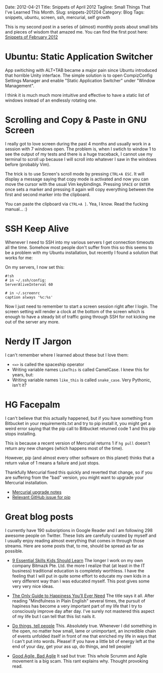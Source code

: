 Date: 2012-04-21
Title: Snippets of April 2012
Tagline: Small Things That I've Learned This Month.
Slug: snippets-201204
Category: Blog
Tags: snippets, ubuntu, screen, ssh, mercurial, self growth

This is my second post in a series of (almost) monthly posts about small bits
and pieces of wisdom that amazed me. You can find the first post here:
[Snippets of February 2012](http://martinbrochhaus.com/2012/02/snippets-201202.html)


# Ubuntu: Static Application Switcher

App switiching with ALT+TAB became a major pain since Ubuntu introduced that
horrible Unity interface. The simple solution is to open CompizConfig Settings
Manager and enable "Static Application Switcher" under "Window Management".

I think it is much much more intuitive and effective to have a static list of
windows instead of an endlessly rotating one.

# Scrolling and Copy & Paste in GNU Screen

I really got to love screen during the past 4 months and usually work in a
session with 7 windows open. The problem is, when I swtich to window 1 to see
the output of my tests and there is a huge traceback, I cannot use my terminal
to scroll up because I will scroll into whatever I saw in the windows before
(probably Vim).

The trick is to use Screen's scroll mode by pressing ``CTRL+A ESC``. It will
display a message saying that copy mode is activated and now you can move the
cursor with the usual Vim keybindings. Pressing ``SPACE`` or ``ENTER`` once
sets a marker and pressing it again will copy everything between the first and
second marker into the clipboard.

You can paste the clipboard via ``CTRL+A ]``. Yea, I know. Read the fucking
manual... :)

# SSH Keep Alive

Whenever I need to SSH into my various servers I get connection timeouts all
the time. Somehow most people don't suffer from this so this seems to be a
problem with my Ubuntu installation, but recently I found a solution that works
for me:

On my servers, I now set this:

    #!sh
    # in ~/.ssh/config:
    ServerAliveInterval 60

    # in ~/.screenrc
    caption always '%c:%s'

Now I just need to remember to start a screen session right after I login. The
screen setting will render a clock at the bottom of the screen which is enough
to have a steady bit of traffic going through SSH for not kicking me out of the
server any more.

# Nerdy IT Jargon

I can't remember where I learned about these but I love them:

* ``<=>`` is called the spaceship operator
* Writing variable names ``LikeThis`` is called CamelCase. I knew this for
  years, but:
* Writing variable names ``like_this`` is called ``snake_case``. Very Pythonic,
  isn't it?

# HG Facepalm

I can't believe that this actually happened, but if you have something from
Bitbucket in your requirements.txt and try to pip install it, you might get
a weird error saying that the pip call to Bitbucket returned code 1 and this
pip stops installing.

This is because a recent version of Mercurial returns 1 if ``hg pull`` doesn't
return any new changes (which happens most of the time).

However, pip (and almost every other software on this planet) thinks that a
return value of 1 means a failure and just stops.

Thankfully Mercurial fixed this quickly and reverted that change, so if you are
suffering from the "bad" version, you might want to upgrade your Mercurial
installation.

* [Mercurial upgrade notes](http://mercurial.selenic.com/wiki/UpgradeNotes)
* [Relevant GitHub issue for pip](https://github.com/pypa/pip/issues/454)

# Great blog posts

I currently have 190 subsriptions in Google Reader and I am following 298
awesome people on Twitter. These lists are carefully curated by myself and I
usually enjoy reading almost everything that comes in through those streams.
Here are some posts that, to me, should be spread as far as possible.

* [9 Essential Skills Kids Should Learn](http://www.dailygood.org/view.php?sid=194)
  The longer I work on my own company Bitmazk Pte. Ltd. the more I realize that
  (at least in the IT business) traditional education is completely worthless.
  I have the feeling that I will put in quite some effort to educate my own
  kids in a very different way than I was educated myself. This post gives some
  very very nice ideas.

* [The Only Guide to Happiness You’ll Ever Need](http://www.stumbleupon.com/su/9IbGnD/zenhabits.net/the-only-guide-to-happiness-youll-ever-need/)
  The title says it all. After reading "Mindfulness in Plain English" several
  times, the pursuit of hapiness has become a very important part of my life
  that I try to consciously improve day after day. I've surely not mastered
  this aspect of my life but I can tell that this list nails it.

* [Do things, tell people](http://carl.flax.ie/dothingstellpeople.html)
  This. Absolutely true. Whenever I did something in the open, no matter how
  small, lame or unimportant, an incredible chain of events unfolded itself
  in front of me that enriched my life in ways that I can't put into words.
  Please! If you have a little bit of energy left at the end of your day, get
  your ass up, do things, and tell people!

* [Good Agile, Bad Agile](http://steve-yegge.blogspot.com/2006/09/good-agile-bad-agile_27.html)
  It sad but true: This whole Scrumm and Agile movement is a big scam. This
  rant explains why. Thought provoking read.
